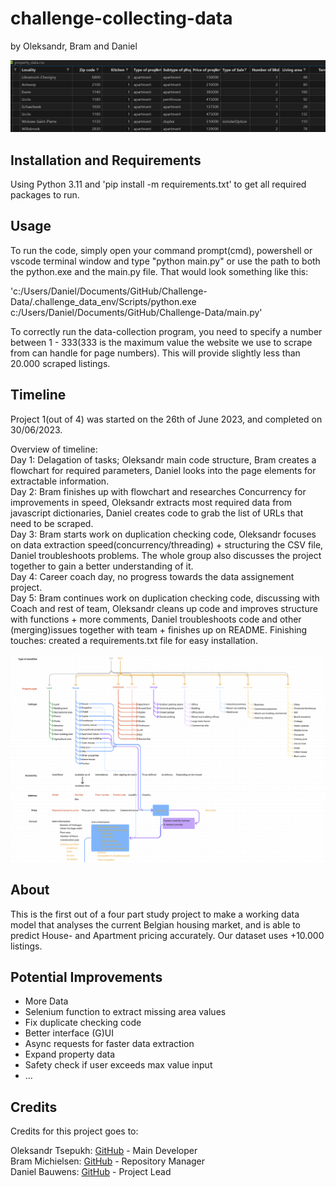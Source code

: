 # challenge-collecting-data
by Oleksandr, Bram and Daniel


![dataset](./assets/csvfile.png)


## Installation and Requirements
Using Python 3.11 and 'pip install -m requirements.txt' to get all required packages to run.


## Usage
To run the code, simply open your command prompt(cmd), powershell or vscode terminal window and type "python main.py" or use the path to both the python.exe and the main.py file. That would look something like this:    

'c:/Users/Daniel/Documents/GitHub/Challenge-Data/.challenge_data_env/Scripts/python.exe c:/Users/Daniel/Documents/GitHub/Challenge-Data/main.py'   
   
To correctly run the data-collection program, you need to specify a number between 1 - 333(333 is the maximum value the website we use to scrape from can handle for page numbers). This will provide slightly less than 20.000 scraped listings.


## Timeline
Project 1(out of 4) was started on the 26th of June 2023, and completed on 30/06/2023.     

Overview of timeline:    
Day 1: Delagation of tasks; Oleksandr main code structure, Bram creates a flowchart for required parameters, Daniel looks into the page elements for extractable information.    
Day 2: Bram finishes up with flowchart and researches Concurrency for improvements in speed, Oleksandr extracts most required data from javascript dictionaries, Daniel creates code to grab the list of URLs that need to be scraped.     
Day 3: Bram starts work on duplication checking code, Oleksandr focuses on data extraction speed(concurrency/threading) + structuring the CSV file, Daniel troubleshoots problems. The whole group also discusses the project together to gain a better understanding of it.   
Day 4: Career coach day, no progress towards the data assignement project.   
Day 5: Bram continues work on duplication checking code, discussing with Coach and rest of team, Oleksandr cleans up code and improves structure with functions + more comments, Daniel troubleshoots code and other (merging)issues together with team + finishes up on README. Finishing touches: created a requirements.txt file for easy installation.


![dataset](./assets/flowchart_group5.PNG)


## About
This is the first out of a four part study project to make a working data model that analyses the current Belgian housing market, and is able to predict House- and Apartment pricing accurately. Our dataset uses +10.000 listings.     

## Potential Improvements

- More Data     
- Selenium function to extract missing area values    
- Fix duplicate checking code     
- Better interface (G)UI     
- Async requests for faster data extraction     
- Expand property data   
- Safety check if user exceeds max value input  
- ...    


## Credits
Credits for this project goes to:    

 Oleksandr Tsepukh: [GitHub](https://www.linkedin.com/in/oleksandr-tsepukh-ba4985279?)   - Main Developer    
Bram Michielsen: [GitHub](https://www.linkedin.com/in/brammichielsen?)   - Repository Manager      
Daniel Bauwens: [GitHub](https://www.linkedin.com/in/daniel-bauwens-5515a8256/?)   - Project Lead    

